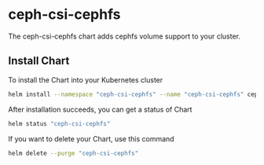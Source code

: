 # ceph-csi-cephfs

The ceph-csi-cephfs chart adds cephfs volume support to your cluster.

## Install Chart

To install the Chart into your Kubernetes cluster

```bash
helm install --namespace "ceph-csi-cephfs" --name "ceph-csi-cephfs" ceph-csi/ceph-csi-cephfs
```

After installation succeeds, you can get a status of Chart

```bash
helm status "ceph-csi-cephfs"
```

If you want to delete your Chart, use this command

```bash
helm delete --purge "ceph-csi-cephfs"
```
